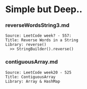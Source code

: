 # Simple but Deep..

### reverseWordsString3.md
```
Source: LeetCode week? - 557: 
Title: Reverse Words in a String
Library: reverse()
  >> StringBuilder().reverse()
```

### contiguousArray.md
```
Source: LeetCode week20 - 525 
Title: ContiguousArray
Library: Array & HashMap

```
